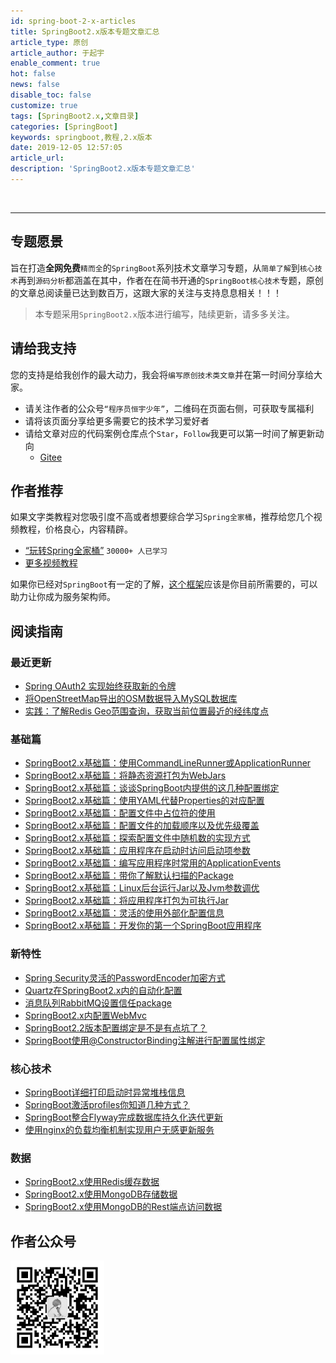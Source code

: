 ```yaml
---
id: spring-boot-2-x-articles
title: SpringBoot2.x版本专题文章汇总
article_type: 原创
article_author: 于起宇
enable_comment: true
hot: false
news: false
disable_toc: false
customize: true
tags: [SpringBoot2.x,文章目录]
categories: [SpringBoot]
keywords: springboot,教程,2.x版本
date: 2019-12-05 12:57:05
article_url:
description: 'SpringBoot2.x版本专题文章汇总'
---
```


<br/>
<hr/>


## 专题愿景

旨在打造**全网免费**`精而全`的`SpringBoot`系列技术文章学习专题，从`简单了解`到`核心技术`再到`源码分析`都涵盖在其中，作者在在简书开通的`SpringBoot核心技术`专题，原创的文章总阅读量已达到数百万，这跟大家的关注与支持息息相关！！！

<!--more-->

> 本专题采用`SpringBoot2.x`版本进行编写，陆续更新，请多多关注。

## 请给我支持

您的支持是给我创作的最大动力，我会将`编写原创技术类文章`并在第一时间分享给大家。

- 请关注作者的公众号`“程序员恒宇少年”`，二维码在页面右侧，可获取专属福利
- 请将该页面分享给更多需要它的技术学习爱好者
- 请给文章对应的代码案例仓库点个`Star`，`Follow`我更可以第一时间了解更新动向
  - [Gitee](https://gitee.com/hengboy/spring-boot-chapter)



## 作者推荐

如果文字类教程对您吸引度不高或者想要综合学习`Spring全家桶`，推荐给您几个视频教程，价格良心，内容精辟。

- [“玩转Spring全家桶”](https://time.geekbang.org/course/intro/100023501?code=Bb0kYvkF8opyRcznUfl1msqTIMJ1AY-kgBEfuR9N4nw%3D)  `30000+ 人已学习`
- [更多视频教程](/geektime)

如果你已经对`SpringBoot`有一定的了解，[这个框架](/apiboot-all-articles.html)应该是你目前所需要的，可以助力让你成为服务架构师。


## 阅读指南

###  最近更新
- [Spring OAuth2 实现始终获取新的令牌](https://blog.yuqiyu.com/oauth2-always-create-token.html)
- [将OpenStreetMap导出的OSM数据导入MySQL数据库](https://blog.yuqiyu.com/import-osm-data-into-mysql.html)
- [实践：了解Redis Geo范围查询，获取当前位置最近的经纬度点](https://blog.yuqiyu.com/redis-geo-practice.html)

### 基础篇
- [SpringBoot2.x基础篇：使用CommandLineRunner或ApplicationRunner](https://blog.yuqiyu.com/spring-boot-basic-use-commandlinerunner-or-applicationrunner.html)
- [SpringBoot2.x基础篇：将静态资源打包为WebJars](https://blog.yuqiyu.com/spring-boot-basic-packaging-webjars.html)
- [SpringBoot2.x基础篇：谈谈SpringBoot内提供的这几种配置绑定](https://blog.yuqiyu.com/spring-boot-basic-configure-binding-away.html)
- [SpringBoot2.x基础篇：使用YAML代替Properties的对应配置](https://blog.yuqiyu.com/spring-boot-basic-using-yaml-instead-of-properties.html)
- [SpringBoot2.x基础篇：配置文件中占位符的使用](https://blog.yuqiyu.com/spring-boot-basic-placeholders-in-config-file.html)
- [SpringBoot2.x基础篇：配置文件的加载顺序以及优先级覆盖](https://blog.yuqiyu.com/spring-boot-basic-load-order-of-config-files.html)
- [SpringBoot2.x基础篇：探索配置文件中随机数的实现方式](https://blog.yuqiyu.com/spring-boot-basic-configuring-random-values.html)
- [SpringBoot2.x基础篇：应用程序在启动时访问启动项参数](https://blog.yuqiyu.com/spring-boot-basic-accessing-application-arguments.html)
- [SpringBoot2.x基础篇：编写应用程序时常用的ApplicationEvents](https://blog.yuqiyu.com/spring-boot-basic-events-and-listeners.html)
- [SpringBoot2.x基础篇：带你了解默认扫描的Package](https://blog.yuqiyu.com/spring-boot-basic-default-scan-package.html)
- [SpringBoot2.x基础篇：Linux后台运行Jar以及Jvm参数调优](https://blog.yuqiyu.com/spring-boot-basic-back-run-jar.html)
- [SpringBoot2.x基础篇：将应用程序打包为可执行Jar](https://blog.yuqiyu.com/spring-boot-basic-packaging-executable-jar.html)
- [SpringBoot2.x基础篇：灵活的使用外部化配置信息](https://blog.yuqiyu.com/spring-boot-basic-externalized-configuration.html)
- [SpringBoot2.x基础篇：开发你的第一个SpringBoot应用程序](https://blog.yuqiyu.com/spring-boot-basic-developing-first-application.html)


### 新特性

- [Spring Security灵活的PasswordEncoder加密方式](/spring-security-flexible-password-encoder.html)
- [Quartz在SpringBoot2.x内的自动化配置](/quartz-springboot2-starter.html)
- [消息队列RabbitMQ设置信任package](/rabbitmq-trust-package.html)
- [SpringBoot2.x内配置WebMvc](/springboot-mvc-configurer.html)
- [SpringBoot2.2版本配置绑定是不是有点坑了？](/springboot2.2-configuration-binding-bit-pitted.html)
- [SpringBoot使用@ConstructorBinding注解进行配置属性绑定](/springboot-constructor-binding-properties.html)

### 核心技术

- [SpringBoot详细打印启动时异常堆栈信息](/springboot-failure-analyzer.html)
- [SpringBoot激活profiles你知道几种方式？](/several_ways_to_activate_springboot_profiles.html)
- [SpringBoot整合Flyway完成数据库持久化迭代更新](/springboot-integration-using-flyway.html)
- [使用nginx的负载均衡机制实现用户无感更新服务](/use-nginx-loadbalance-upgrade-service.html)


### 数据

- [SpringBoot2.x使用Redis缓存数据](/redis-springboot2-starter.html)
- [SpringBoot2.x使用MongoDB存储数据](/mongodb-springboot2-starter.html)
- [SpringBoot2.x使用MongoDB的Rest端点访问数据](/mongodb-springboot2-rest.html)


## 作者公众号

  <img src="/images/mp.jpg" width="150"/>
